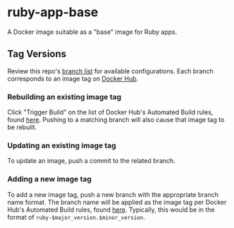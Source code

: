 # ruby-app-base

A Docker image suitable as a "base" image for Ruby apps.

## Tag Versions

Review this repo's [branch list](https://github.com/veracross/ruby-app-base/branches) for available configurations. Each branch corresponds to an image tag on [Docker Hub](https://hub.docker.com/repository/docker/veracross/ruby-app-base/tags?page=1&ordering=last_updated).

### Rebuilding an existing image tag

Click "Trigger Build" on the list of Docker Hub's Automated Build rules, found [here](https://hub.docker.com/repository/docker/veracross/ruby-app-base/builds). Pushing to a matching branch will also cause that image tag to be rebuilt.

### Updating an existing image tag

To update an image, push a commit to the related branch.

### Adding a new image tag

To add a new image tag, push a new branch with the appropriate branch name format. The branch name will be applied as the image tag per Docker Hub's Automated Build rules, found [here](https://hub.docker.com/repository/docker/veracross/ruby-app-base/builds). Typically, this would be in the format of `ruby-$major_version.$minor_version`.
